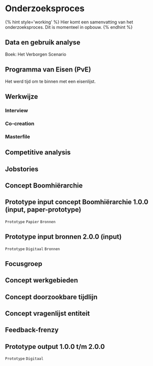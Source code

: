 # Onderzoeksproces

{% hint style='working' %}
Hier komt een samenvatting van het onderzoeksproces. Dit is momenteel in opbouw.
{% endhint %}



## Data en gebruik analyse
Boek: Het Verborgen Scenario

## Programma van Eisen (PvE)
Het werd tijd om te binnen met een eisenlijst.

## Werkwijze

### Interview

### Co-creation

### Masterfile
### 

## Competitive analysis

## Jobstories











## Concept Boomhiërarchie 

## Prototype input concept Boomhiërarchie 1.0.0 (input, paper-prototype)
`Prototype` `Papier` `Bronnen`

## Prototype input bronnen 2.0.0 (input)
`Prototype` `Digitaal` `Bronnen`

## Focusgroep

## Concept werkgebieden

## Concept doorzookbare tijdlijn

## Concept vragenlijst entiteit


## Feedback-frenzy


## Prototype output 1.0.0 t/m 2.0.0
`Prototype` `Digitaal`